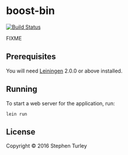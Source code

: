 # boost-bin

[![Build Status](https://travis-ci.org/StephenTurley/boost-bin.svg?branch=master)](https://travis-ci.org/StephenTurley/boost-bin)

FIXME

## Prerequisites

You will need [Leiningen][] 2.0.0 or above installed.

[leiningen]: https://github.com/technomancy/leiningen

## Running

To start a web server for the application, run:

    lein run

## License

Copyright © 2016 Stephen Turley
